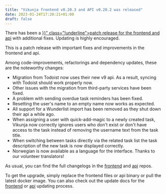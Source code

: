 ```yaml
---
title: "Vikunja frontend v0.20.3 and API v0.20.2 was released"
date: 2023-01-24T17:20:21+01:00
draft: false
---
```


<div class="bg-amber-400 p-4 rounded mt-4">
There has been a <a href="{{< ref "./release-0.20.4.md">}}" class="!underline">patch release for the frontend and api</a> with additional fixes.
Updating is highly encouraged.
</div>

This is a patch release with important fixes and improvements in the frontend and api.

Among code-improvements, refactorings and dependency updates, these are the noteworthy changes:

* Migration from Todoist now uses their new v9 api. As a result, syncing with Todoist should work properly now.
* Other issues with the migration from third-party services have been fixed.
* A problem with sending overdue task reminders has been fixed.
* Resetting the user's name to an empty name now works as expected.
* All support for a Wunderlist import has been removed as they shut down their api a while ago.
* When assigning a user with quick-add-magic to a newly created task, Vikunja now correctly ignores users who don't exist or don't have access to the task instead of removing the username text from the task title.
* When switching between tasks directly via the related task list the task description of the new task is now displayed correctly.
* Norwegian is now available as a language for the interface. Thanks to our volunteer translators!

As usual, you can find the full changelogs in the [frontend](https://kolaente.dev/vikunja/frontend/src/branch/main/CHANGELOG.md#0-20-3-2023-01-24) and [api](https://kolaente.dev/vikunja/api/src/branch/main/CHANGELOG.md#0-20-2-2023-01-24) repos.

To get the upgrade, simply replace the frontend files or api binary or pull the latest docker image.
You can also check out the update docs for the [frontend](https://vikunja.io/docs/install-frontend/#updating) or [api](https://vikunja.io/docs/install-backend/#updating) updating process.

